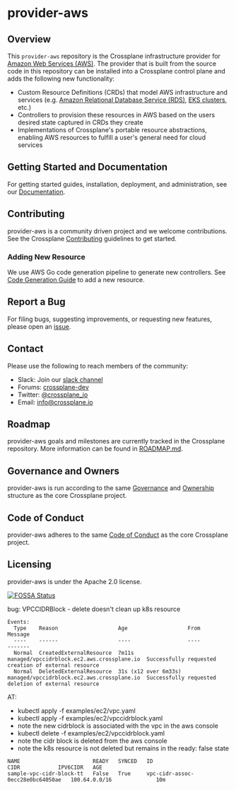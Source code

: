 # provider-aws

## Overview

This `provider-aws` repository is the Crossplane infrastructure provider for
[Amazon Web Services (AWS)](https://aws.amazon.com). The provider that is built
from the source code in this repository can be installed into a Crossplane
control plane and adds the following new functionality:

* Custom Resource Definitions (CRDs) that model AWS infrastructure and services
  (e.g. [Amazon Relational Database Service (RDS)](https://aws.amazon.com/rds/),
  [EKS clusters](https://aws.amazon.com/eks/), etc.)
* Controllers to provision these resources in AWS based on the users desired
  state captured in CRDs they create
* Implementations of Crossplane's portable resource abstractions, enabling AWS
  resources to fulfill a user's general need for cloud services

## Getting Started and Documentation

For getting started guides, installation, deployment, and administration, see
our [Documentation](https://crossplane.io/docs/latest).

## Contributing

provider-aws is a community driven project and we welcome contributions. See the
Crossplane
[Contributing](https://github.com/crossplane/crossplane/blob/master/CONTRIBUTING.md)
guidelines to get started.

### Adding New Resource

We use AWS Go code generation pipeline to generate new controllers. See [Code Generation Guide](CODE_GENERATION.md)
to add a new resource.

## Report a Bug

For filing bugs, suggesting improvements, or requesting new features, please
open an [issue](https://github.com/crossplane/provider-aws/issues).

## Contact

Please use the following to reach members of the community:

* Slack: Join our [slack channel](https://slack.crossplane.io)
* Forums:
  [crossplane-dev](https://groups.google.com/forum/#!forum/crossplane-dev)
* Twitter: [@crossplane_io](https://twitter.com/crossplane_io)
* Email: [info@crossplane.io](mailto:info@crossplane.io)

## Roadmap

provider-aws goals and milestones are currently tracked in the Crossplane
repository. More information can be found in
[ROADMAP.md](https://github.com/crossplane/crossplane/blob/master/ROADMAP.md).

## Governance and Owners

provider-aws is run according to the same
[Governance](https://github.com/crossplane/crossplane/blob/master/GOVERNANCE.md)
and [Ownership](https://github.com/crossplane/crossplane/blob/master/OWNERS.md)
structure as the core Crossplane project.

## Code of Conduct

provider-aws adheres to the same [Code of
Conduct](https://github.com/crossplane/crossplane/blob/master/CODE_OF_CONDUCT.md)
as the core Crossplane project.

## Licensing

provider-aws is under the Apache 2.0 license.

[![FOSSA Status](https://app.fossa.io/api/projects/git%2Bgithub.com%2Fcrossplane%2Fprovider-aws.svg?type=large)](https://app.fossa.io/projects/git%2Bgithub.com%2Fcrossplane%2Fprovider-aws?ref=badge_large)


bug: VPCCIDRBlock - delete doesn't clean up k8s resource
```
Events:
  Type    Reason                   Age                   From                                        Message
  ----    ------                   ----                  ----                                        -------
  Normal  CreatedExternalResource  7m11s                 managed/vpccidrblock.ec2.aws.crossplane.io  Successfully requested creation of external resource
  Normal  DeletedExternalResource  31s (x12 over 6m33s)  managed/vpccidrblock.ec2.aws.crossplane.io  Successfully requested deletion of external resource
```
AT:
- kubectl apply -f examples/ec2/vpc.yaml
- kubectl apply -f examples/ec2/vpccidrblock.yaml
- note the new cidrblock is associated with the vpc in the aws console
- kubectl delete -f examples/ec2/vpccidrblock.yaml
- note the cidr block is deleted from the aws console
- note the k8s resource is not deleted but remains in the ready: false state
```
NAME                       READY   SYNCED   ID                                 CIDR            IPV6CIDR   AGE
sample-vpc-cidr-block-tt   False   True     vpc-cidr-assoc-0ecc28e0bc64050ae   100.64.0.0/16              10m
```